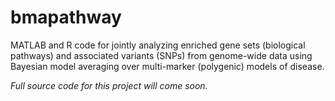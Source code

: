 bmapathway
==========

MATLAB and R code for jointly analyzing enriched gene sets (biological
pathways) and associated variants (SNPs) from genome-wide data using
Bayesian model averaging over multi-marker (polygenic) models of
disease.

*Full source code for this project will come soon.*
